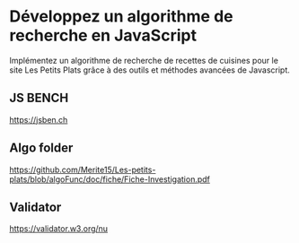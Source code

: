 # Développez un algorithme de recherche en JavaScript
Implémentez un algorithme de recherche de recettes de cuisines pour le site Les Petits Plats grâce à des outils et méthodes avancées de Javascript.

## JS BENCH
https://jsben.ch

## Algo folder
https://github.com/Merite15/Les-petits-plats/blob/algoFunc/doc/fiche/Fiche-Investigation.pdf

## Validator
https://validator.w3.org/nu